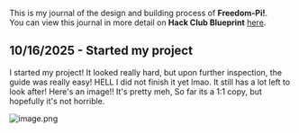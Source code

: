 <!--
  ===================    !!READ THIS NOTICE!!   ====================
  DO NOT edit this file manually. Your changes WILL BE OVERWRITTEN!
  This journal is auto generated and updated by Hack Club Blueprint.
  To edit this file, please edit your journal entries on Blueprint.
  ==================================================================
-->

This is my journal of the design and building process of **Freedom-Pi!**.  
You can view this journal in more detail on **Hack Club Blueprint** [here](https://blueprint.hackclub.com/projects/201).


## 10/16/2025 - Started my project  

I started my project! It looked really hard, but upon further inspection, the guide was really easy!
HELL I did not finish it yet lmao. It still has a lot left to look after! Here's an image!!
It's pretty meh, So far its a 1:1 copy, but hopefully it's not horrible.

![image.png](https://blueprint.hackclub.com/user-attachments/blobs/proxy/eyJfcmFpbHMiOnsiZGF0YSI6MjU1MiwicHVyIjoiYmxvYl9pZCJ9fQ==--0ee1419d40e2a8cfd50401ddfd7d3a6f876519c8/image.png)
  

